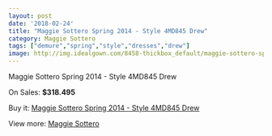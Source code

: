 ```yaml
---
layout: post
date: '2018-02-24'
title: "Maggie Sottero Spring 2014 - Style 4MD845 Drew"
category: Maggie Sottero
tags: ["demure","spring","style","dresses","drew"]
image: http://img.idealgown.com/8458-thickbox_default/maggie-sottero-spring-2014-style-4md845-drew.jpg
---
```

Maggie Sottero Spring 2014 - Style 4MD845 Drew

On Sales: **$318.495**
<a href="https://www.idealgown.com/en/maggie-sottero/3512-maggie-sottero-spring-2014-style-4md845-drew.html"><amp-img layout="responsive" width="600" height="600" src="//img.idealgown.com/8458-thickbox_default/maggie-sottero-spring-2014-style-4md845-drew.jpg" alt="Maggie Sottero Spring 2014 - Style 4MD845 Drew 0" /></a>
<a href="https://www.idealgown.com/en/maggie-sottero/3512-maggie-sottero-spring-2014-style-4md845-drew.html"><amp-img layout="responsive" width="600" height="600" src="//img.idealgown.com/8459-thickbox_default/maggie-sottero-spring-2014-style-4md845-drew.jpg" alt="Maggie Sottero Spring 2014 - Style 4MD845 Drew 1" /></a>

Buy it: [Maggie Sottero Spring 2014 - Style 4MD845 Drew](https://www.idealgown.com/en/maggie-sottero/3512-maggie-sottero-spring-2014-style-4md845-drew.html "Maggie Sottero Spring 2014 - Style 4MD845 Drew")

View more: [Maggie Sottero](https://www.idealgown.com/en/45-maggie-sottero "Maggie Sottero")